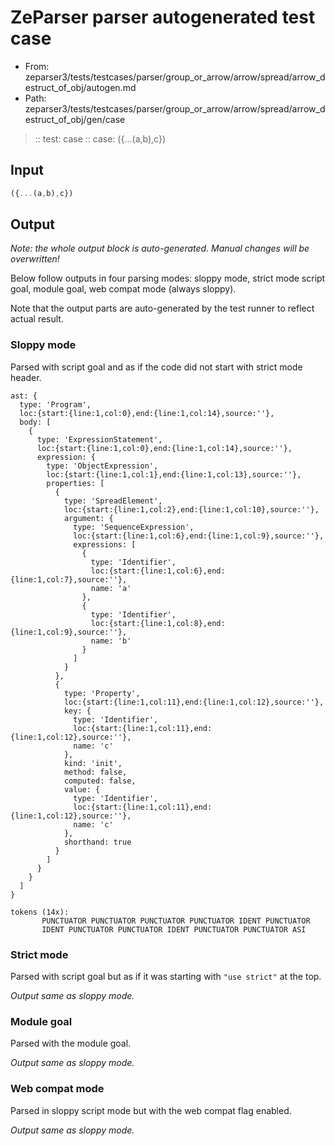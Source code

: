 # ZeParser parser autogenerated test case

- From: zeparser3/tests/testcases/parser/group_or_arrow/arrow/spread/arrow_destruct_of_obj/autogen.md
- Path: zeparser3/tests/testcases/parser/group_or_arrow/arrow/spread/arrow_destruct_of_obj/gen/case

> :: test: case
> :: case: ({...(a,b),c})

## Input


`````js
({...(a,b),c})
`````

## Output

_Note: the whole output block is auto-generated. Manual changes will be overwritten!_

Below follow outputs in four parsing modes: sloppy mode, strict mode script goal, module goal, web compat mode (always sloppy).

Note that the output parts are auto-generated by the test runner to reflect actual result.

### Sloppy mode

Parsed with script goal and as if the code did not start with strict mode header.

`````
ast: {
  type: 'Program',
  loc:{start:{line:1,col:0},end:{line:1,col:14},source:''},
  body: [
    {
      type: 'ExpressionStatement',
      loc:{start:{line:1,col:0},end:{line:1,col:14},source:''},
      expression: {
        type: 'ObjectExpression',
        loc:{start:{line:1,col:1},end:{line:1,col:13},source:''},
        properties: [
          {
            type: 'SpreadElement',
            loc:{start:{line:1,col:2},end:{line:1,col:10},source:''},
            argument: {
              type: 'SequenceExpression',
              loc:{start:{line:1,col:6},end:{line:1,col:9},source:''},
              expressions: [
                {
                  type: 'Identifier',
                  loc:{start:{line:1,col:6},end:{line:1,col:7},source:''},
                  name: 'a'
                },
                {
                  type: 'Identifier',
                  loc:{start:{line:1,col:8},end:{line:1,col:9},source:''},
                  name: 'b'
                }
              ]
            }
          },
          {
            type: 'Property',
            loc:{start:{line:1,col:11},end:{line:1,col:12},source:''},
            key: {
              type: 'Identifier',
              loc:{start:{line:1,col:11},end:{line:1,col:12},source:''},
              name: 'c'
            },
            kind: 'init',
            method: false,
            computed: false,
            value: {
              type: 'Identifier',
              loc:{start:{line:1,col:11},end:{line:1,col:12},source:''},
              name: 'c'
            },
            shorthand: true
          }
        ]
      }
    }
  ]
}

tokens (14x):
       PUNCTUATOR PUNCTUATOR PUNCTUATOR PUNCTUATOR IDENT PUNCTUATOR
       IDENT PUNCTUATOR PUNCTUATOR IDENT PUNCTUATOR PUNCTUATOR ASI
`````

### Strict mode

Parsed with script goal but as if it was starting with `"use strict"` at the top.

_Output same as sloppy mode._

### Module goal

Parsed with the module goal.

_Output same as sloppy mode._

### Web compat mode

Parsed in sloppy script mode but with the web compat flag enabled.

_Output same as sloppy mode._
